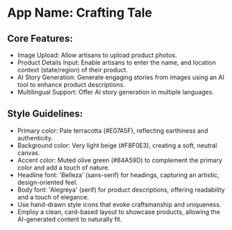# **App Name**: Crafting Tale

## Core Features:

- Image Upload: Allow artisans to upload product photos.
- Product Details Input: Enable artisans to enter the name, and location context (state/region) of their product.
- AI Story Generation: Generate engaging stories from images using an AI tool to enhance product descriptions.
- Multilingual Support: Offer AI story generation in multiple languages.

## Style Guidelines:

- Primary color: Pale terracotta (#E07A5F), reflecting earthiness and authenticity.
- Background color: Very light beige (#F8F0E3), creating a soft, neutral canvas.
- Accent color: Muted olive green (#84A59D) to complement the primary color and add a touch of nature.
- Headline font: 'Belleza' (sans-serif) for headings, capturing an artistic, design-oriented feel.
- Body font: 'Alegreya' (serif) for product descriptions, offering readability and a touch of elegance.
- Use hand-drawn style icons that evoke craftsmanship and uniqueness.
- Employ a clean, card-based layout to showcase products, allowing the AI-generated content to naturally fit.